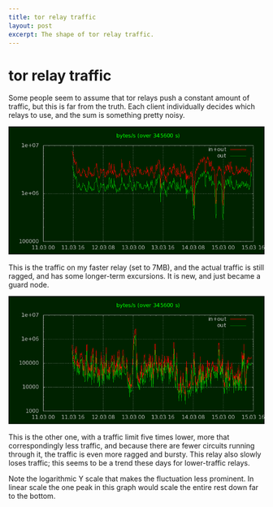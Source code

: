 ```yaml
---
title: tor relay traffic
layout: post
excerpt: The shape of tor relay traffic.
---
```


# tor relay traffic

Some people seem to assume that tor relays push a constant amount
of traffic, but this is far from the truth. Each client individually
decides which relays to use, and the sum is something pretty noisy.

<div align='center'><img class='greenframe' src='/images/f-trfl-345600s.png'></div>

This is the traffic on my faster relay (set to 7MB), and the
actual traffic is still ragged, and has some longer-term
excursions. It is new, and just became a guard node.

<div align='center'><img class='greenframe' src='/images/q-trfl-345600s.png'></div>

This is the other one, with a traffic limit five times lower,
more that correspondingly less traffic, and because there are
fewer circuits running through it, the traffic is even more
ragged and bursty. This relay also slowly loses traffic;
this seems to be a trend these days for lower-traffic relays.

Note the logarithmic Y scale that makes the fluctuation less
prominent. In linear scale the one peak in this graph would
scale the entire rest down far to the bottom.
